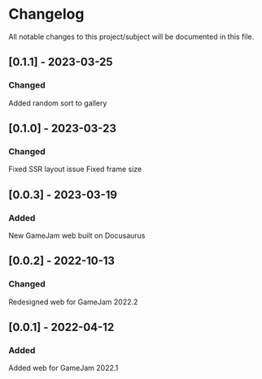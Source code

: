 # Changelog
All notable changes to this project/subject will be documented in this file.

## [0.1.1] - 2023-03-25
### Changed
Added random sort to gallery


## [0.1.0] - 2023-03-23
### Changed
Fixed SSR layout issue
Fixed frame size

## [0.0.3] - 2023-03-19
### Added
New GameJam web built on Docusaurus

## [0.0.2] - 2022-10-13
### Changed
Redesigned web for GameJam 2022.2

## [0.0.1] - 2022-04-12
### Added
Added web for GameJam 2022.1
